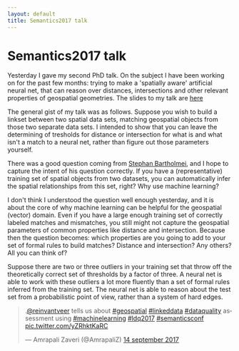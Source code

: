 ```yaml
---
layout: default
title: Semantics2017 talk
---
```


# Semantics2017 talk

Yesterday I gave my second PhD talk. On the subject I have been working on for the past few months: trying to make a 'spatially aware' artificial neural net, that can reason over distances, intersections and other relevant properties of geospatial geometries. The slides to my talk are [here](https://docs.google.com/presentation/d/e/2PACX-1vSA72_f8Yc9mPFKMu8yGtGnIFvl6c29bpAtU5UvGzIM3b4Ya4qOPvUy8Qk8Oln8mrmuofJRgH-MrEgx/pub)

The general gist of my talk was as follows. Suppose you wish to build a linkset between two spatial data sets, matching geospatial objects from those two separate data sets. I intended to show that you can leave the determining of tresholds for distance or intersection for what is and what isn't a match to a neural net, rather than figure out those parameters yourself.

There was a good question coming from [Stephan Bartholmei](https://pro.europeana.eu/person/stephan-bartholmei), and I hope to capture the intent of his question correctly. If you have a (representative) training set of spatial objects from two datasets, you can automatically infer the spatial relationships from this set, right? Why use machine learning?

I don't think I understood the question well enough yesterday, and it is about the core of why machine learning can be helpful for the geospatial (vector) domain. Even if you have a large enough training set of correctly labeled matches and mismatches, you still might not capture the geospatial parameters of common properties like distance and intersection. Because then the question becomes: which properties are you going to add to your set of formal rules to build matches? Distance and intersection? Any others? All you can think of? 

Suppose there are two or three outliers in your training set that throw off the theoretically correct set of thresholds by a factor of three. A neural net is able to work with these outliers a lot more fluently than a set of formal rules inferred from the training set. The neural net is able to reason about the test set from a probabilistic point of view, rather than a system of hard edges.

<blockquote class="twitter-tweet" data-lang="nl"><p lang="en" dir="ltr">.<a href="https://twitter.com/reinvantveer">@reinvantveer</a> tells us about <a href="https://twitter.com/hashtag/geospatial?src=hash">#geospatial</a> <a href="https://twitter.com/hashtag/linkeddata?src=hash">#linkeddata</a> <a href="https://twitter.com/hashtag/dataquality?src=hash">#dataquality</a> assessment using <a href="https://twitter.com/hashtag/machinelearning?src=hash">#machinelearning</a> <a href="https://twitter.com/hashtag/ldq2017?src=hash">#ldq2017</a> <a href="https://twitter.com/hashtag/semanticsconf?src=hash">#semanticsconf</a> <a href="https://t.co/yZRhktKaRC">pic.twitter.com/yZRhktKaRC</a></p>&mdash; Amrapali Zaveri (@AmrapaliZ) <a href="https://twitter.com/AmrapaliZ/status/908298097880653824">14 september 2017</a></blockquote>
<script async src="//platform.twitter.com/widgets.js" charset="utf-8"></script>